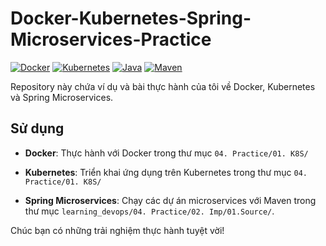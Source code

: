 # Docker-Kubernetes-Spring-Microservices-Practice

[![Docker](https://img.shields.io/badge/Docker-19.03.13-blue?logo=docker)](https://www.docker.com/)
[![Kubernetes](https://img.shields.io/badge/Kubernetes-1.21.0-green?logo=kubernetes)](https://kubernetes.io/)
[![Java](https://img.shields.io/badge/Java-11-orange?logo=java)](https://www.oracle.com/java/technologies/javase-downloads.html)
[![Maven](https://img.shields.io/badge/Maven-3.6.3-red?logo=apache-maven)](https://maven.apache.org/)

Repository này chứa ví dụ và bài thực hành của tôi về Docker, Kubernetes và Spring Microservices.

## Sử dụng

- **Docker**: Thực hành với Docker trong thư mục `04. Practice/01. K8S/`

- **Kubernetes**: Triển khai ứng dụng trên Kubernetes trong thư mục `04. Practice/01. K8S/`

- **Spring Microservices**: Chạy các dự án microservices với Maven trong thư mục `learning_devops/04. Practice/02. Imp/01.Source/`.

Chúc bạn có những trải nghiệm thực hành tuyệt vời!

